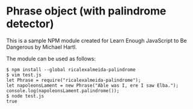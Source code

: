 # Phrase object (with palindrome detector)

This is a sample NPM module created for Learn Enough JavaScript to Be Dangerous by Michael Hartl.

The module can be used as follows:

```
$ npm install --global ricalexalmeida-palindrome
$ vim test.js
let Phrase = require("ricalexalmeida-palindrome");
let napoleonsLament = new Phrase("Able was I, ere I saw Elba.");
console.log(napoleonsLament.palindrome());
$ node test.js
true
```

